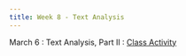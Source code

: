 ```yaml
---
title: Week 8 - Text Analysis
---
```


March 6
: Text Analysis, Part II
  : [Class Activity](https://sta175.github.io/class_activities/STA175_TextAnalysis2.html)

  
